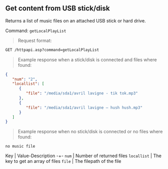 ## Get content from USB stick/disk

Returns a list of music files on an attached USB stick or hard drive.

Command: `getLocalPlayList`

> Request format:

```html
GET /httpapi.asp?command=getLocalPlayList
```

> Example response when a stick/disk is connected and files where found:

```json
{
   "num": "2",
   "locallist": [
      {
         "file": "/media/sda1/avril lavigne - tik tok.mp3"
      },
      {
         "file": "/media/sda1/avril lavigne – hush hush.mp3"
      }
   ]
}
```

> Example response when no stick/disk is connected or no files where found:

```
no music file
```

Key | Value-Description
-+-
`num` | Number of returned files
`locallist` | The key to get an array of files
`file` | The filepath of the file

